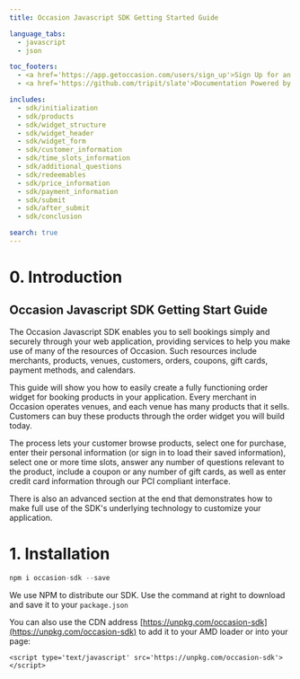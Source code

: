 ```yaml
---
title: Occasion Javascript SDK Getting Started Guide

language_tabs:
  - javascript
  - json

toc_footers:
  - <a href='https://app.getoccasion.com/users/sign_up'>Sign Up for an Account</a>
  - <a href='https://github.com/tripit/slate'>Documentation Powered by Slate</a>

includes:
  - sdk/initialization
  - sdk/products
  - sdk/widget_structure
  - sdk/widget_header
  - sdk/widget_form
  - sdk/customer_information
  - sdk/time_slots_information
  - sdk/additional_questions
  - sdk/redeemables
  - sdk/price_information
  - sdk/payment_information
  - sdk/submit
  - sdk/after_submit
  - sdk/conclusion

search: true
---
```


# 0. Introduction

## Occasion Javascript SDK Getting Start Guide

The Occasion Javascript SDK enables you to sell bookings simply and securely through your web application, providing services to help you make use of many of the resources of Occasion. Such resources include merchants, products, venues, customers, orders, coupons, gift cards, payment methods, and calendars.

This guide will show you how to easily create a fully functioning order widget for booking products in your application. Every merchant in Occasion operates venues, and each venue has many products that it sells. Customers can buy these products through the order widget you will build today.

The process lets your customer browse products, select one for purchase, enter their personal information (or sign in to load their saved information), select one or more time slots,
answer any number of questions relevant to the product, include a coupon or any number of gift cards, as well as enter credit card information through our PCI compliant interface.

There is also an advanced section at the end that demonstrates how to make full use of the SDK's underlying technology to customize your application.

# 1. Installation

```javascript
npm i occasion-sdk --save
```

We use NPM to distribute our SDK. Use the command at right to download and save it to your `package.json`

You can also use the CDN address [https://unpkg.com/occasion-sdk](https://unpkg.com/occasion-sdk) to add it to your AMD loader or into your page:

`<script type='text/javascript' src='https://unpkg.com/occasion-sdk'></script>`